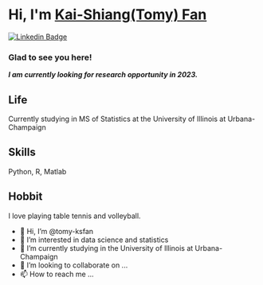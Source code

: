 # Hi, I'm [Kai-Shiang(Tomy) Fan](https://github.com/tomy-ksfan)

[![Linkedin Badge](https://img.shields.io/badge/-LinkedIn-0e76a8?style=flat-square&logo=Linkedin&logoColor=white)](https://www.linkedin.com/in/tomyksfan)

### Glad to see you here!

***I am currently looking for research opportunity in 2023.***



## Life
Currently studying in MS of Statistics at the University of Illinois at Urbana-Champaign

## Skills
Python, R, Matlab

## Hobbit
I love playing table tennis and volleyball.

- 👋 Hi, I’m @tomy-ksfan
- 👀 I’m interested in data science and statistics
- 🌱 I’m currently studying in the University of Illinois at Urbana-Champaign
- 💞️ I’m looking to collaborate on ...
- 📫 How to reach me ...


